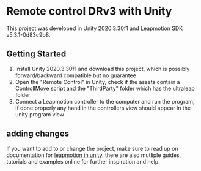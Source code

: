 # Remote control DRv3 with Unity

This project was developed in Unity 2020.3.30f1 and Leapmotion SDK v5.3.1-0d83c9b8.

## Getting Started

1. Install Unity 2020.3.30f1 and download this project, which is possibly forward/backward compatible but no guarantee
2. Open the "Remote Control" in Unity, check if the assets contain a ControllMove script and the "ThirdParty" folder which has the ultraleap folder
3. Connect a Leapmotion controller to the computer and run the program, if done properly any hand in the controllers view should appear in the unity program view

## adding changes

If you want to add to or change the project, make sure to read up on documentation for [leapmotion in unity](https://docs.ultraleap.com/unity-api/unity-user-manual/index.html). there are also mutliple guides, tutorials and examples online for further inspiration and help.
